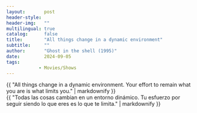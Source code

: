 ```yaml
---
layout:       post
header-style: 
header-img:   ""
multilingual: true
catalog:      false
title:        "All things change in a dynamic environment"
subtitle:     ""
author:       "Ghost in the shell (1995)"
date:         2024-09-05 
tags:
            - Movies/Shows
---
```


<div class="en post-container">
    {{ "All things change in a dynamic environment. Your effort to remain what you are is what limits you." | markdownify }}
</div>

<div class="es post-container">
    {{ "Todas las cosas cambian en un entorno dinámico. Tu esfuerzo por seguir siendo lo que eres es lo que te limita." | markdownify }}
</div>
